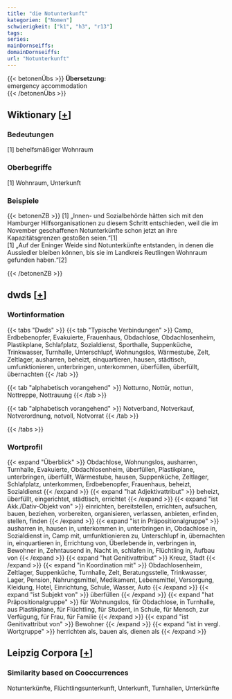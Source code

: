 ```yaml
---
title: "die Notunterkunft"
kategorien: ["Nomen"]
schwierigkeit: ["k1", "h3", "r13"]
tags:
series:
mainDornseiffs:
domainDornseiffs:
url: "Notunterkunft"
---
```


{{< betonenÜbs >}}
**Übersetzung:**  
emergency accommodation  
{{< /betonenÜbs >}}

## Wiktionary [[+](https://de.wiktionary.org/wiki/Notunterkunft)]

### Bedeutungen
[1] behelfsmäßiger Wohnraum  

### Oberbegriffe
[1] Wohnraum, Unterkunft  

### Beispiele
{{< betonenZB >}}
[1] „Innen- und Sozialbehörde hätten sich mit den Hamburger Hilfsorganisationen zu diesem Schritt entschieden, weil die im November geschaffenen Notunterkünfte schon jetzt an ihre Kapazitätsgrenzen gestoßen seien.“[1]  
[1] „Auf der Eninger Weide sind Notunterkünfte entstanden, in denen die Aussiedler bleiben können, bis sie im Landkreis Reutlingen Wohnraum gefunden haben.“[2]  

{{< /betonenZB >}}


## dwds [[+](https://www.dwds.de/wb/Notunterkunft)]

### Wortinformation
{{< tabs "Dwds" >}}
{{< tab "Typische Verbindungen" >}}
Camp, Erdbebenopfer, Evakuierte, Frauenhaus, Obdachlose, Obdachlosenheim, Plastikplane, Schlafplatz, Sozialdienst, Sporthalle, Suppenküche, Trinkwasser, Turnhalle, Unterschlupf, Wohnungslos, Wärmestube, Zelt, Zeltlager, ausharren, beheizt, einquartieren, hausen, städtisch, umfunktionieren, unterbringen, unterkommen, überfüllen, überfüllt, übernachten
{{< /tab >}}

{{< tab "alphabetisch vorangehend" >}}
Notturno, Nottür, nottun, Nottreppe, Nottrauung
{{< /tab >}}

{{< tab "alphabetisch vorangehend" >}}
Notverband, Notverkauf, Notverordnung, notvoll, Notvorrat
{{< /tab >}}

{{< /tabs >}}

### Wortprofil
{{< expand "Überblick" >}} Obdachlose, Wohnungslos, ausharren, Turnhalle, Evakuierte, Obdachlosenheim, überfüllen, Plastikplane, unterbringen, überfüllt, Wärmestube, hausen, Suppenküche, Zeltlager, Schlafplatz, unterkommen, Erdbebenopfer, Frauenhaus, beheizt, Sozialdienst {{< /expand >}}
{{< expand "hat Adjektivattribut" >}} beheizt, überfüllt, eingerichtet, städtisch, errichtet {{< /expand >}}
{{< expand "ist Akk./Dativ-Objekt von" >}} einrichten, bereitstellen, errichten, aufsuchen, bauen, beziehen, vorbereiten, organisieren, verlassen, anbieten, erfinden, stellen, finden {{< /expand >}}
{{< expand "ist in Präpositionalgruppe" >}} ausharren in, hausen in, unterkommen in, unterbringen in, Obdachlose in, Sozialdienst in, Camp mit, umfunktionieren zu, Unterschlupf in, übernachten in, einquartieren in, Errichtung von, Überlebende in, verbringen in, Bewohner in, Zehntausend in, Nacht in, schlafen in, Flüchtling in, Aufbau von {{< /expand >}}
{{< expand "hat Genitivattribut" >}} Kreuz, Stadt {{< /expand >}}
{{< expand "in Koordination mit" >}} Obdachlosenheim, Zeltlager, Suppenküche, Turnhalle, Zelt, Beratungsstelle, Trinkwasser, Lager, Pension, Nahrungsmittel, Medikament, Lebensmittel, Versorgung, Kleidung, Hotel, Einrichtung, Schule, Wasser, Auto {{< /expand >}}
{{< expand "ist Subjekt von" >}} überfüllen {{< /expand >}}
{{< expand "hat Präpositionalgruppe" >}} für Wohnungslos, für Obdachlose, in Turnhalle, aus Plastikplane, für Flüchtling, für Student, in Schule, für Mensch, zur Verfügung, für Frau, für Familie {{< /expand >}}
{{< expand "ist Genitivattribut von" >}} Bewohner {{< /expand >}}
{{< expand "ist in vergl. Wortgruppe" >}} herrichten als, bauen als, dienen als {{< /expand >}}

## Leipzig Corpora [[+](https://corpora.uni-leipzig.de/en/res?word=Notunterkunft&corpusId=deu_newscrawl-public_2018)]


### Similarity based on Cooccurrences
Notunterkünfte, Flüchtlingsunterkunft, Unterkunft, Turnhallen, Unterkünfte

